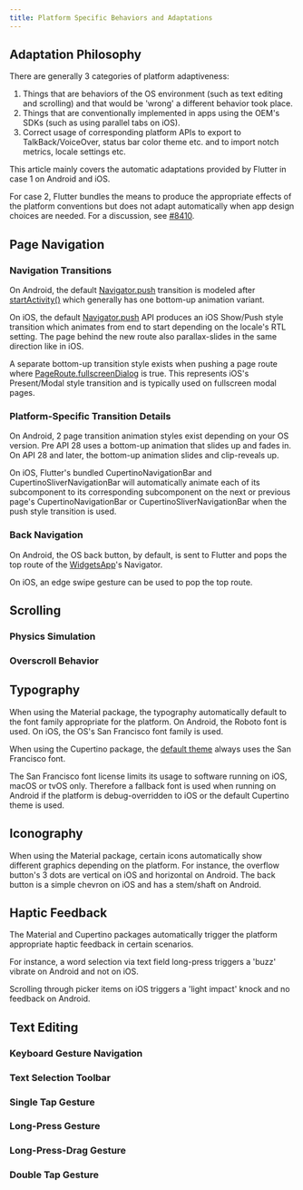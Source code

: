 ```yaml
---
title: Platform Specific Behaviors and Adaptations
---
```


## Adaptation Philosophy

There are generally 3 categories of platform adaptiveness:

1. Things that are behaviors of the OS environment (such as text editing and
scrolling) and that would be 'wrong' a different behavior took place.
2. Things that are conventionally implemented in apps using the OEM's SDKs
(such as using parallel tabs on iOS).
3. Correct usage of corresponding platform APIs to export to TalkBack/VoiceOver,
status bar color theme etc. and to import notch metrics, locale settings etc.

This article mainly covers the automatic adaptations provided by Flutter
in case 1 on Android and iOS.

For case 2, Flutter bundles the means to produce the appropriate effects of
the platform conventions but does not adapt automatically when app design
choices are needed. For a discussion, see [#8410](https://github.com/flutter/flutter/issues/8410#issuecomment-468034023).

## Page Navigation

### Navigation Transitions

On Android, the default [Navigator.push](https://docs.flutter.io/flutter/widgets/Navigator/push.html)
transition is modeled after [startActivity()](https://developer.android.com/reference/android/app/Activity.html#startActivity(android.content.Intent))
which generally has one bottom-up animation variant.

On iOS, the default [Navigator.push](https://docs.flutter.io/flutter/widgets/Navigator/push.html)
API produces an iOS Show/Push style transition which animates from end to start
depending on the locale's RTL setting. The page behind the new route also
parallax-slides in the same direction like in iOS.

A separate bottom-up transition style
exists when pushing a page route where [PageRoute.fullscreenDialog](https://docs.flutter.io/flutter/widgets/PageRoute-class.html)
is true. This represents iOS's Present/Modal style transition and is typically
used on fullscreen modal pages.

### Platform-Specific Transition Details

On Android, 2 page transition animation styles exist depending on your OS
version. Pre API 28 uses a bottom-up animation that slides up and fades in. On
API 28 and later, the bottom-up animation slides and clip-reveals up.

On iOS, Flutter's bundled CupertinoNavigationBar and CupertinoSliverNavigationBar
will automatically animate each of its subcomponent to its corresponding
subcomponent on the next or previous page's CupertinoNavigationBar or
CupertinoSliverNavigationBar when the push style transition is used.

### Back Navigation

On Android, the OS back button, by default, is sent to Flutter and pops the top
route of the [WidgetsApp](https://docs.flutter.io/flutter/widgets/WidgetsApp-class.html)'s
Navigator.

On iOS, an edge swipe gesture can be used to pop the top route.

## Scrolling

### Physics Simulation

### Overscroll Behavior

## Typography

When using the Material package, the typography automatically default to the
font family appropriate for the platform. On Android, the Roboto font is used.
On iOS, the OS's San Francisco font family is used.

When using the Cupertino package, the [default theme](https://github.com/flutter/flutter/blob/master/packages/flutter/lib/src/cupertino/text_theme.dart)
always uses the San Francisco font.

The San Francisco font license limits its usage to software running on iOS,
macOS or tvOS only. Therefore a fallback font is used when running on Android
if the platform is debug-overridden to iOS or the default Cupertino theme is
used.

## Iconography

When using the Material package, certain icons automatically show different
graphics depending on the platform. For instance, the overflow button's 3 dots
are vertical on iOS and horizontal on Android. The back button is a simple
chevron on iOS and has a stem/shaft on Android.

## Haptic Feedback

The Material and Cupertino packages automatically trigger the platform
appropriate haptic feedback in certain scenarios.

For instance, a word selection via text field long-press triggers a 'buzz'
vibrate on Android and not on iOS.

Scrolling through picker items on iOS triggers a 'light impact' knock and
no feedback on Android.

## Text Editing

### Keyboard Gesture Navigation

### Text Selection Toolbar

### Single Tap Gesture

### Long-Press Gesture

### Long-Press-Drag Gesture

### Double Tap Gesture


[issues]: {{site.github}}/flutter/flutter/issues
[apidocs]: {{site.api}}
[so]: {{site.so}}/tags/flutter
[mailinglist]: {{site.groups}}/d/forum/flutter-dev
[gitter]: https://gitter.im/flutter/flutter
